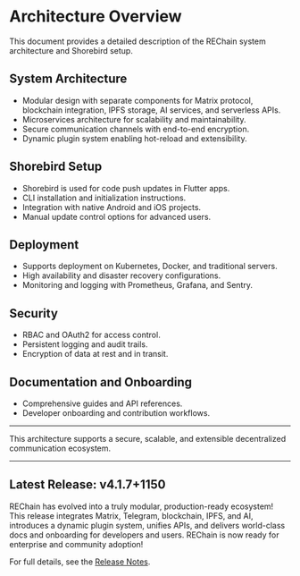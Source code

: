 # Architecture Overview

This document provides a detailed description of the REChain system architecture and Shorebird setup.

## System Architecture

- Modular design with separate components for Matrix protocol, blockchain integration, IPFS storage, AI services, and serverless APIs.
- Microservices architecture for scalability and maintainability.
- Secure communication channels with end-to-end encryption.
- Dynamic plugin system enabling hot-reload and extensibility.

## Shorebird Setup

- Shorebird is used for code push updates in Flutter apps.
- CLI installation and initialization instructions.
- Integration with native Android and iOS projects.
- Manual update control options for advanced users.

## Deployment

- Supports deployment on Kubernetes, Docker, and traditional servers.
- High availability and disaster recovery configurations.
- Monitoring and logging with Prometheus, Grafana, and Sentry.

## Security

- RBAC and OAuth2 for access control.
- Persistent logging and audit trails.
- Encryption of data at rest and in transit.

## Documentation and Onboarding

- Comprehensive guides and API references.
- Developer onboarding and contribution workflows.

---

This architecture supports a secure, scalable, and extensible decentralized communication ecosystem.

---

## Latest Release: v4.1.7+1150

REChain has evolved into a truly modular, production-ready ecosystem! This release integrates Matrix, Telegram, blockchain, IPFS, and AI, introduces a dynamic plugin system, unifies APIs, and delivers world-class docs and onboarding for developers and users. REChain is now ready for enterprise and community adoption!

For full details, see the [Release Notes](RELEASE_NOTES.md).
